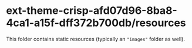 # ext-theme-crisp-afd07d96-8ba8-4ca1-a15f-dff372b700db/resources

This folder contains static resources (typically an `"images"` folder as well).
